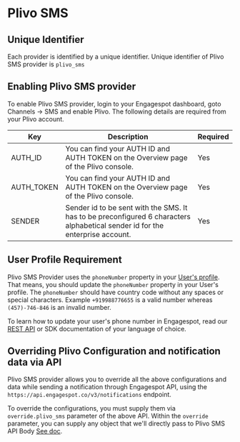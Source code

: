 # Plivo SMS

## Unique Identifier

Each provider is identified by a unique identifier. Unique identifier of Plivo SMS provider is `plivo_sms`

## Enabling Plivo SMS provider

To enable Plivo SMS provider, login to your Engagespot dashboard, goto Channels -> SMS and enable Plivo. The following details are required from your Plivo account.

|    Key     |            Description            | Required |
| -----------|-----------------------------------|----------|
| AUTH_ID    | You can find your AUTH ID and AUTH TOKEN on the Overview page of the Plivo console. | Yes |
| AUTH_TOKEN     | You can find your AUTH ID and AUTH TOKEN on the Overview page of the Plivo console. | Yes |
|  SENDER    | Sender id to be sent with the SMS. It has to be preconfigured 6 characters alphabetical sender id for the enterprise account. | Yes |


## User Profile Requirement

Plivo SMS Provider uses the `phoneNumber` property in your [User's profile](../../../profile/what-are-user-profiles.mdx). That means, you should update the `phoneNumber` property in your User's profile. The `phoneNumber` should have country code without any spaces or special characters. Example `+919988776655` is a valid number whereas `(457)-746-846` is an invalid number.

To learn how to update your user's phone number in Engagespot, read our [REST API](/docs/rest-api#tag/Users/paths/~1v3~1users~1%7Bidentifier%7D/put) or SDK documentation of your language of choice.

## Overriding Plivo Configuration and notification data via API

Plivo SMS provider allows you to override all the above configurations and data while sending a notification through Engagespot API, using the `https://api.engagespot.co/v3/notifications` endpoint.

To override the configurations, you must supply them via `override.plivo_sms` parameter of the above API. Within the `override` parameter, you can supply any object that we'll directly pass to Plivo SMS API Body [See doc](https://enterprise.smsPlivo.com/help/in/EnterpriseAPIDocument.pdf).